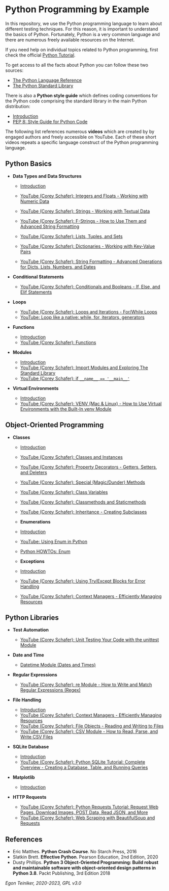 # Python Programming by Example

In this repository, we use the Python programming language to learn about different testing techniques.
For this reason, it is important to understand the basics of Python.
Fortunately, Python is a very common language and there are numerous freely available resources on the Internet.

If you need help on individual topics related to Python programming, first check the official
[Python Tutorial](https://docs.python.org/3/tutorial/index.html).

To get access to all the facts about Python you can follow these two sources:
* [The Python Language Reference](https://docs.python.org/3/reference/index.html)
* [The Python Standard Library](https://docs.python.org/3/library/index.html)

There is also a **Python style guide** which defines coding conventions for the Python code comprising the standard library
in the main Python distribution:
* [Introduction](coding-style-guide/README.md)
* [PEP 8: Style Guide for Python Code](https://www.python.org/dev/peps/pep-0008/)

The following list references numerous **videos** which are created by by engaged authors and freely accessible on YouTube.
Each of these short videos repeats a specific language construct of the Python programming language.

## Python Basics

  * **Data Types and Data Structures**
    * [Introduction](basics/types/)
    * [YouTube (Corey Schafer): Integers and Floats - Working with Numeric Data](https://youtu.be/khKv-8q7YmY)
    * [YouTube (Corey Schafer): Strings - Working with Textual Data](https://youtu.be/k9TUPpGqYTo)
    * [YouTube (Corey Schafer): F-Strings - How to Use Them and Advanced String Formatting](https://youtu.be/nghuHvKLhJA)

    * [YouTube (Corey Schafer): Lists, Tuples, and Sets](https://youtu.be/W8KRzm-HUcc)
    * [YouTube (Corey Schafer): Dictionaries - Working with Key-Value Pairs](https://youtu.be/daefaLgNkw0)
    * [YouTube (Corey Schafer): String Formatting - Advanced Operations for Dicts, Lists, Numbers, and Dates](https://youtu.be/vTX3IwquFkc)

  * **Conditional Statements**
    * [YouTube (Corey Schafer): Conditionals and Booleans - If, Else, and Elif Statements](https://youtu.be/DZwmZ8Usvnk)

  * **Loops**
    * [YouTube (Corey Schafer): Loops and Iterations - For/While Loops](https://youtu.be/6iF8Xb7Z3wQ)
    * [YouTube: Loop like a native: while, for, iterators, generators](https://youtu.be/EnSu9hHGq5o)

  * **Functions**
    * [Introduction](basics/functions)
    * [YouTube (Corey Schafer): Functions](https://youtu.be/9Os0o3wzS_I)

  * **Modules**
    * [Introduction](basics/modules/)
    * [YouTube (Corey Schafer): Import Modules and Exploring The Standard Library](https://youtu.be/CqvZ3vGoGs0)
    * [YouTube (Corey Schafer): if `__name__ == '__main__'`](https://youtu.be/sugvnHA7ElY)

  * **Virtual Environments**
    * [Introduction](basics/virtual-environments/README.md)
    * [YouTube (Corey Schafer): VENV (Mac & Linux) - How to Use Virtual Environments with the Built-In venv Module](https://youtu.be/Kg1Yvry_Ydk?si=GDD5uxD9AyOJynIc)


  ## Object-Oriented Programming
  * **Classes**
    * [Introduction](oop/)
    * [YouTube (Corey Schafer): Classes and Instances](https://youtu.be/ZDa-Z5JzLYM)
    * [YouTube (Corey Schafer): Property Decorators - Getters, Setters, and Deleters](https://youtu.be/jCzT9XFZ5bw)
    * [YouTube (Corey Schafer): Special (Magic/Dunder) Methods](https://youtu.be/3ohzBxoFHAY)
    * [YouTube (Corey Schafer): Class Variables](https://youtu.be/BJ-VvGyQxho)
    * [YouTube (Corey Schafer): Classmethods and Staticmethods](https://youtu.be/rq8cL2XMM5M)
    * [YouTube (Corey Schafer): Inheritance - Creating Subclasses](https://youtu.be/RSl87lqOXDE)

    * **Enumerations**
    * [Introduction](oop/enumerations/)
    * [YouTube: Using Enum in Python](https://youtu.be/gPPDXgCMZ0k)
    * [Python HOWTOs: Enum](https://docs.python.org/3.11/howto/enum.html)

    * **Exceptions**
    * [Introduction](oop/exceptions/)
    * [YouTube (Corey Schafer): Using Try/Except Blocks for Error Handling](https://youtu.be/NIWwJbo-9_8)
    * [YouTube (Corey Schafer): Context Managers - Efficiently Managing Resources](https://youtu.be/-aKFBoZpiqA)


## Python Libraries

  * **Test Automation**
    * [YouTube (Corey Schafer): Unit Testing Your Code with the unittest Module](https://youtu.be/6tNS--WetLI)

  * **Date and Time**
     * [Datetime Module (Dates and Times)](https://youtu.be/RjMbCUpvIgw)

  * **Regular Expressions**
    * [YouTube (Corey Schafer): re Module - How to Write and Match Regular Expressions (Regex)](https://youtu.be/K8L6KVGG-7o)

  * **File Handling**
     * [Introduction](libraries/files/)
     * [YouTube (Corey Schafer): Context Managers - Efficiently Managing Resources](https://youtu.be/-aKFBoZpiqA)
     * [YouTube (Corey Schafer): File Objects - Reading and Writing to Files](https://youtu.be/Uh2ebFW8OYM)
     * [YouTube (Corey Schafer): CSV Module - How to Read, Parse, and Write CSV Files](https://youtu.be/q5uM4VKywbA)

  * **SQLite Database**
    * [Introduction](libraries/sqlite/)
    * [YouTube (Corey Schafer): Python SQLite Tutorial: Complete Overview - Creating a Database, Table, and Running Queries](https://youtu.be/pd-0G0MigUA)

  * **Matplotlib**
    * [Introduction](libraries/matplotlib/)

  * **HTTP Requests**
    * [YouTube (Corey Schafer): Python Requests Tutorial: Request Web Pages, Download Images, POST Data, Read JSON, and More](https://youtu.be/tb8gHvYlCFs)
    * [YouTube (Corey Schafer): Web Scraping with BeautifulSoup and Requests](https://youtu.be/ng2o98k983k)


## References
* Eric Matthes. **Python Crash Course**. No Starch Press, 2016
* Slatkin Brett. **Effective Python**. Pearson Education, 2nd Edition, 2020
* Dusty Phillips. **Python 3 Object-Oriented Programming: Build robust and maintainable software with object-oriented design patterns in Python 3.8**. Packt Publishing, 3rd Edition 2018

*Egon Teiniker, 2020-2023, GPL v3.0*
